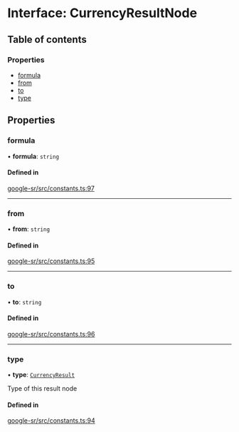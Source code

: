 # Interface: CurrencyResultNode

## Table of contents

### Properties

- [formula](CurrencyResultNode.md#formula)
- [from](CurrencyResultNode.md#from)
- [to](CurrencyResultNode.md#to)
- [type](CurrencyResultNode.md#type)

## Properties

### formula

• **formula**: `string`

#### Defined in

[google-sr/src/constants.ts:97](https://github.com/typicalninja/google-sr/blob/eafa30a/packages/google-sr/src/constants.ts#L97)

___

### from

• **from**: `string`

#### Defined in

[google-sr/src/constants.ts:95](https://github.com/typicalninja/google-sr/blob/eafa30a/packages/google-sr/src/constants.ts#L95)

___

### to

• **to**: `string`

#### Defined in

[google-sr/src/constants.ts:96](https://github.com/typicalninja/google-sr/blob/eafa30a/packages/google-sr/src/constants.ts#L96)

___

### type

• **type**: [`CurrencyResult`](../enums/ResultTypes.md#currencyresult)

Type of this result node

#### Defined in

[google-sr/src/constants.ts:94](https://github.com/typicalninja/google-sr/blob/eafa30a/packages/google-sr/src/constants.ts#L94)
